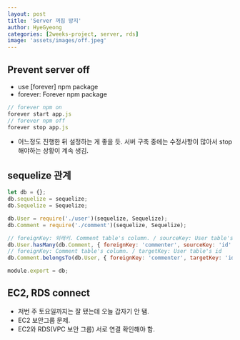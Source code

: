 ```yaml
---
layout: post
title: 'Server 꺼짐 방지'
author: HyeGyeong
categories: [2weeks-project, server, rds]
image: 'assets/images/off.jpeg'
---
```


## Prevent server off

- use [forever] npm package
- forever: Forever npm package

```js
// forever npm on
forever start app.js
// forever npm off
forever stop app.js
```

- 어느정도 진행한 뒤 설정하는 게 좋을 듯. 서버 구축 중에는 수정사항이 많아서 stop해야하는 상황이 계속 생김.

## sequelize 관계

```js
let db = {};
db.sequelize = sequelize;
db.Sequelize = Sequelize;

db.User = require('./user')(sequelize, Sequelize);
db.Comment = require('./comment')(sequelize, Sequelize);

// foreignKey: 외래키. Comment table's column. / sourceKey: User table's id
db.User.hasMany(db.Comment, { foreignKey: 'commenter', sourceKey: 'id' });
// foreignKey: Comment table's column. / targetKey: User table's id
db.Comment.belongsTo(db.User, { foreignKey: 'commenter', targetKey: 'id' });

module.export = db;
```

## EC2, RDS connect

- 저번 주 토요일까지는 잘 됐는데 오늘 갑자기 안 됌.
- EC2 보안그룹 문제.
- EC2와 RDS(VPC 보안 그룹) 서로 연결 확인해야 함.
